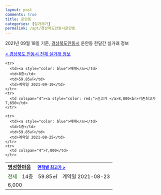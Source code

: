 ```yaml
---
layout: post
comments: true
title: 운안동
categories: [실거래가]
permalink: /apt/경상북도안동시운안동
---
```


2021년 09월 18일 기준, <a href="/apt/경상북도안동시">경상북도안동시</a> 운안동 한달간 실거래 정보

<a style="color: blue;" href="/apt/경상북도안동시">< 경상북도 안동시 전체 실거래 정보</a>
<!---- start ---->
<table>
  <tr>
    <td colspan="4" style="font-weight: bold;"><a href="/apt/경상북도안동시운안동명성한마음">명성한마음</a> &nbsp;&nbsp;&nbsp; <a style="color: blue; font-size: smaller;" href="/apt/경상북도안동시운안동명성한마음">면적별 최고가 ></a></td>
  </tr>
    
    <tr>
      <td><a style="color: blue">매매</a></td>
      <td>8층</td>
      <td>59.85㎡</td>
      <td>계약일 2021-09-10</td>
    </tr>
    <tr>
      <td colspan="4"><a style="color: red;">신고가 </a>8,800<br>기존최고가 7,650</td>
    </tr>
      
    <tr>
      <td><a style="color: blue">매매</a></td>
      <td>1층</td>
      <td>59.85㎡</td>
      <td>계약일 2021-08-25</td>
    </tr>
    <tr>
      <td colspan="4">7,000</td>
    </tr>
      
  <tr>
    <td><a style="color: darkgreen">전세</a></td>
    <td>14층</td>
    <td>59.85㎡</td>
    <td>계약일 2021-08-23</td>
  </tr>
  <tr>
    <td colspan="4">6,000</td>
  </tr>
    
</table>
<!---- end ---->
    